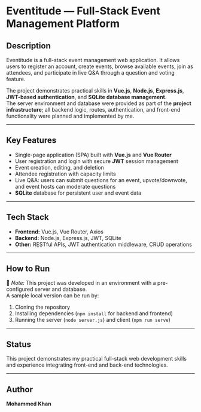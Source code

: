 # Eventitude — Full-Stack Event Management Platform

## Description
Eventitude is a full-stack event management web application. It allows users to register an account, create events, browse available events, join as attendees, and participate in live Q&A through a question and voting feature.

The project demonstrates practical skills in **Vue.js**, **Node.js**, **Express.js**, **JWT-based authentication**, and **SQLite database management**.  
The server environment and database were provided as part of the **project infrastructure**; all backend logic, routes, authentication, and front-end functionality were planned and implemented by me.

---

## Key Features
- Single-page application (SPA) built with **Vue.js** and **Vue Router**
- User registration and login with secure **JWT** session management
- Event creation, editing, and deletion
- Attendee registration with capacity limits
- Live Q&A: users can submit questions for an event, upvote/downvote, and event hosts can moderate questions
- **SQLite** database for persistent user and event data

---

## Tech Stack
- **Frontend:** Vue.js, Vue Router, Axios
- **Backend:** Node.js, Express.js, JWT, SQLite
- **Other:** RESTful APIs, JWT authentication middleware, CRUD operations

---

## How to Run
📌 *Note:* This project was developed in an environment with a pre-configured server and database.  
A sample local version can be run by:
1. Cloning the repository
2. Installing dependencies (`npm install` for backend and frontend)
3. Running the server (`node server.js`) and client (`npm run serve`)

---

## Status
This project demonstrates my practical full-stack web development skills and experience integrating front-end and back-end technologies.

---

## Author
**Mohammed Khan** 
